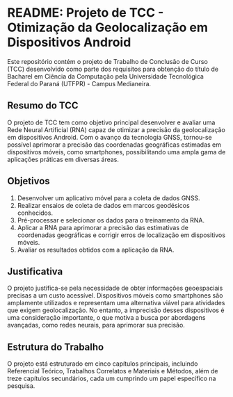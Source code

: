 # README: Projeto de TCC - Otimização da Geolocalização em Dispositivos Android

Este repositório contém o projeto de Trabalho de Conclusão de Curso (TCC) desenvolvido como parte dos requisitos para obtenção do título de Bacharel em Ciência da Computação pela Universidade Tecnológica Federal do Paraná (UTFPR) - Campus Medianeira.

## Resumo do TCC

O projeto de TCC tem como objetivo principal desenvolver e avaliar uma Rede Neural Artificial (RNA) capaz de otimizar a precisão da geolocalização em dispositivos Android. Com o avanço da tecnologia GNSS, tornou-se possível aprimorar a precisão das coordenadas geográficas estimadas em dispositivos móveis, como smartphones, possibilitando uma ampla gama de aplicações práticas em diversas áreas.

## Objetivos

1. Desenvolver um aplicativo móvel para a coleta de dados GNSS.
2. Realizar ensaios de coleta de dados em marcos geodésicos conhecidos.
3. Pré-processar e selecionar os dados para o treinamento da RNA.
4. Aplicar a RNA para aprimorar a precisão das estimativas de coordenadas geográficas e corrigir erros de localização em dispositivos móveis.
5. Avaliar os resultados obtidos com a aplicação da RNA.

## Justificativa

O projeto justifica-se pela necessidade de obter informações geoespaciais precisas a um custo acessível. Dispositivos móveis como smartphones são amplamente utilizados e representam uma alternativa viável para atividades que exigem geolocalização. No entanto, a imprecisão desses dispositivos é uma consideração importante, o que motiva a busca por abordagens avançadas, como redes neurais, para aprimorar sua precisão.

## Estrutura do Trabalho

O projeto está estruturado em cinco capítulos principais, incluindo Referencial Teórico, Trabalhos Correlatos e Materiais e Métodos, além de treze capítulos secundários, cada um cumprindo um papel específico na pesquisa.

